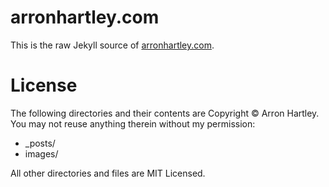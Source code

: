 arronhartley.com
================

This is the raw Jekyll source of [arronhartley.com](http://www.arronhartley.com).

License
=======

The following directories and their contents are Copyright © Arron Hartley. You may not reuse anything therein without my permission:

* _posts/
* images/

All other directories and files are MIT Licensed.
